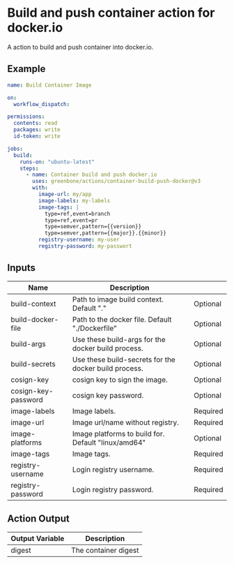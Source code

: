 # Build and push container action for docker.io

A action to build and push container into docker.io.

## Example

```yml
name: Build Container Image

on:
  workflow_dispatch:

permissions:
  contents: read
  packages: write
  id-token: write

jobs:
  build:
    runs-on: "ubuntu-latest"
    steps:
      - name: Container build and push docker.io
        uses: greenbone/actions/container-build-push-docker@v3
        with:
          image-url: my/app
          image-labels: my-labels
          image-tags: |
            type=ref,event=branch
            type=ref,event=pr
            type=semver,pattern={{version}}
            type=semver,pattern={{major}}.{{minor}}
          registry-username: my-user
          registry-password: my-passwort
```

## Inputs

| Name                | Description                                          |          |
|---------------------|------------------------------------------------------|----------|
| build-context       | Path to image build context. Default "."             | Optional |
| build-docker-file   | Path to the docker file. Default "./Dockerfile"      | Optional |
| build-args          | Use these build-args for the docker build process.   | Optional |
| build-secrets       | Use these build-secrets for the docker build process.| Optional |
| cosign-key          | cosign key to sign the image.                        | Optional |
| cosign-key-password | cosign key password.                                 | Optional |
| image-labels        | Image labels.                                        | Required |
| image-url           | Image url/name without registry.                     | Required |
| image-platforms     | Image platforms to build for. Default "linux/amd64"  | Optional |
| image-tags          | Image tags.                                          | Required |
| registry-username   | Login registry username.                             | Required |
| registry-password   | Login registry password.                             | Required |

## Action Output

| Output Variable | Description          |
|-----------------|----------------------|
| digest          | The container digest |

